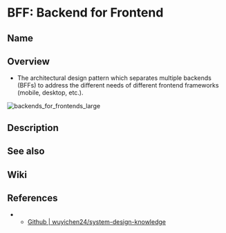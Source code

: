 # BFF: Backend for Frontend

## Name

## Overview
- The architectural design pattern which separates multiple backends (BFFs) to address the different needs of different frontend frameworks (mobile, desktop, etc.).

![backends_for_frontends_large](https://user-images.githubusercontent.com/8989447/197925657-4a3d8eeb-c199-46b3-9438-786512c55a3f.png)

## Description

## See also

## Wiki

## References
- - [Github | wuyichen24/system-design-knowledge](https://github.com/wuyichen24/system-design-knowledge/blob/master/patterns/external_api_patterns/Backends_For_Frontends.md)
